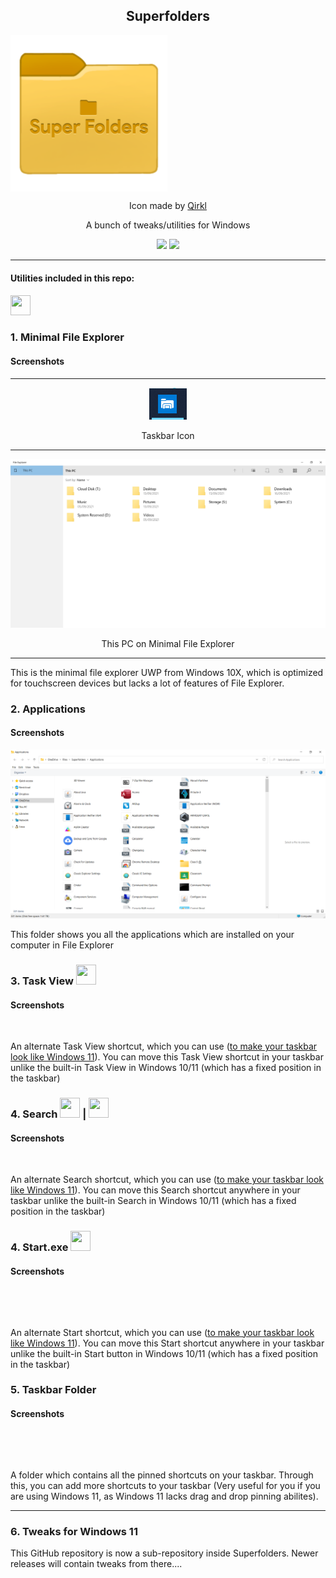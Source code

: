  
<h2 align="center">Superfolders</h2>
  
 <img align="center" width="250.5" height="250.5" src="https://raw.githubusercontent.com/pronoy2108/Superfolders/main/superfolders-icon.png">
 <p align="center"> 
 Icon made by <a href="https://t.me/Qirkl">Qirkl</a>
</p>
<p align="center">A bunch of tweaks/utilities for Windows</p>

<p align="center">
<a href="https://github.com/pronoy2108/Superfolders/releases/tag/v2.5"><img src="https://img.shields.io/github/v/release/pronoy2108/Superfolders?label=version"></a>

<img src="https://img.shields.io/github/downloads/pronoy2108/superfolders/total">
</p>
<hr/>
  
#### Utilities included in this repo:
<code><img width="32" height="32" src="https://raw.githubusercontent.com/pronoy2108/Superfolders/main/Minimal%20File%20Explorer.ico"></code> <h3>1. Minimal File Explorer</h3> 

<h4>Screenshots</h4>

---
<center>
 
 ![](https://raw.githubusercontent.com/pronoy2108/Superfolders/main/10x-explorer_tskicon.png)

</center>
<center>Taskbar Icon</center>

---

<center>
 
 ![](https://raw.githubusercontent.com/pronoy2108/Superfolders/main/10x-explorer_thispc.png)

</center>
<center>
 This PC on Minimal File Explorer
</center>

---

This is the minimal file explorer UWP from Windows 10X, which is optimized for touchscreen devices but lacks a lot of features of File Explorer. 

### 2. Applications

<h4>Screenshots</h4>

![](https://raw.githubusercontent.com/pronoy2108/Superfolders/main/applications_folder.png)

This folder shows you all the applications which are installed on your computer in File Explorer

### 3. Task View <code><img width="32" height="32" src="https://raw.githubusercontent.com/pronoy2108/Superfolders/main/TaskView.ico"></code>

<h4>Screenshots</h4>


<center>
 
 ![]()

</center>

An alternate Task View shortcut, which you can use ([to make your taskbar look like Windows 11](https://gist.github.com/pronoy2108/dcac79274d33b6f127fa5e2a4aa633f5)). You can move this Task View shortcut in your taskbar unlike the built-in Task View in Windows 10/11 (which has a fixed position in the taskbar)

### 4. Search <code><img width="32" height="32" src="https://raw.githubusercontent.com/pronoy2108/Superfolders/main/search-dark.ico"></code> | <code><img width="32" height="32" src="https://raw.githubusercontent.com/pronoy2108/Superfolders/main/search.ico"></code>

<h4>Screenshots</h4>


<center>
 
 ![]()

</center>

An alternate Search shortcut, which you can use ([to make your taskbar look like Windows 11](https://gist.github.com/pronoy2108/dcac79274d33b6f127fa5e2a4aa633f5)). You can move this Search shortcut anywhere in your taskbar unlike the built-in Search in Windows 10/11 (which has a fixed position in the taskbar)

### 4. Start.exe <code><img width="32" height="32" src="https://files.catbox.moe/s7n3sz.ico"></code>

<h4>Screenshots</h4>

![]()

<center>
 
 ![]()

</center>

An alternate Start shortcut, which you can use ([to make your taskbar look like Windows 11](https://gist.github.com/pronoy2108/dcac79274d33b6f127fa5e2a4aa633f5)). You can move this Start shortcut anywhere in your taskbar unlike the built-in Start button in Windows 10/11 (which has a fixed position in the taskbar)

### 5. Taskbar Folder
<h4>Screenshots</h4>

![]()

<center>
 
 ![]()

</center>

A folder which contains all the pinned shortcuts on your taskbar. Through this, you can add more shortcuts to your taskbar (Very useful for you if you are using Windows 11, as Windows 11 lacks drag and drop pinning abilites).

---

### 6. Tweaks for Windows 11

This GitHub repository is now a sub-repository inside Superfolders. Newer releases will contain tweaks from there....
